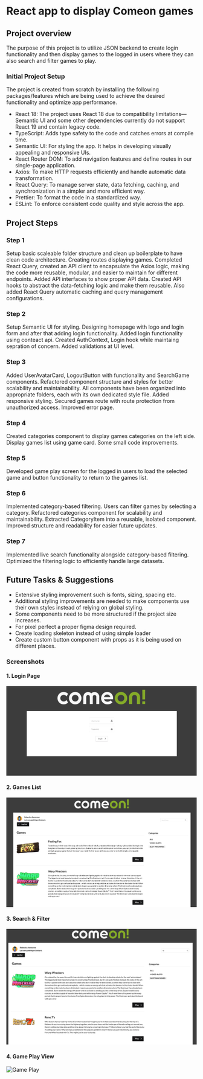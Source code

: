 # React app to display Comeon games

## Project overview

The purpose of this project is to utilize JSON backend to create login functionality and then display games to the logged in users where they can also search and filter games to play.

### Initial Project Setup

The project is created from scratch by installing the following packages/features which are being used to achieve the desired functionality and optimize app performance.

- React 18: The project uses React 18 due to compatibility limitations—Semantic UI and some other dependencies currently do not support React 19 and contain legacy code.
- TypeScript: Adds type safety to the code and catches errors at compile time.
- Semantic UI: For styling the app. It helps in developing visually appealing and responsive UIs.
- React Router DOM: To add navigation features and define routes in our single-page application.
- Axios: To make HTTP requests efficiently and handle automatic data transformation.
- React Query: To manage server state, data fetching, caching, and synchronization in a simpler and more efficient way.
- Prettier: To format the code in a standardized way.
- ESLint: To enforce consistent code quality and style across the app.

## Project Steps

### Step 1

Setup basic scaleable folder structure and clean up boilerplate to have clean code architecture. Creating routes displaying games. Completed React Query, created an API client to encapsulate the Axios logic, making the code more reusable, modular, and easier to maintain for different endpoints. Added API interfaces to show proper API data. Created API hooks to abstract the data-fetching logic and make them reusable. Also added React Query automatic caching and query management configurations.

### Step 2

Setup Semantic UI for styling. Designing homepage with logo and login form and after that adding login functionality. Added login functionality using conteact api. Created AuthContext, Login hook while maintaing sepration of concern. Added validations at UI level.

### Step 3

Added UserAvatarCard, LogoutButton with functionality and SearchGame components. Refactored component structure and styles for better scalability and maintainability. All components have been organized into appropriate folders, each with its own dedicated style file. Added responsive styling. Secured games route with route protection from unauthorized access. Improved error page.

### Step 4

Created categories component to display games categories on the left side. Display games list using game card. Some small code improvements.

### Step 5

Developed game play screen for the logged in users to load the selected game and button functionality to return to the games list.

### Step 6

Implemented category-based filtering. Users can filter games by selecting a category. Refactored categories component for scalability and maintainability. Extracted CategoryItem into a reusable, isolated component. Improved structure and readability for easier future updates.

### Step 7

Implemented live search functionality alongside category-based filtering. Optimized the filtering logic to efficiently handle large datasets.

## Future Tasks & Suggestions

- Extensive styling improvement such is fonts, sizing, spacing etc.
- Additional styling improvements are needed to make components use their own styles instead of relying on global styling.
- Some components need to be more structured if the project size increases.
- For pixel perfect a proper figma design required.
- Create loading skeleton instead of using simple loader
- Create custom button component with props as it is being used on different places.

### Screenshots

#### 1. Login Page

![Login Page](./screenshots/login.png)

#### 2. Games List

![Games List](./screenshots/games-list.png)

#### 3. Search & Filter

![Search and Filter](./screenshots/search.png)

#### 4. Game Play View

![Game Play](./screenshots/gameplay.png)
